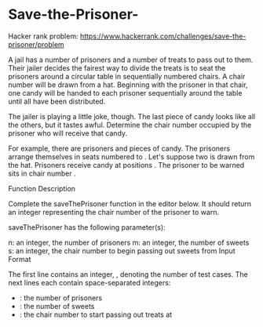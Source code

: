 # Save-the-Prisoner-
Hacker rank problem: https://www.hackerrank.com/challenges/save-the-prisoner/problem

A jail has a number of prisoners and a number of treats to pass out to them. Their jailer decides the fairest way to divide the treats is to seat the prisoners around a circular table in sequentially numbered chairs. A chair number will be drawn from a hat. Beginning with the prisoner in that chair, one candy will be handed to each prisoner sequentially around the table until all have been distributed.

The jailer is playing a little joke, though. The last piece of candy looks like all the others, but it tastes awful. Determine the chair number occupied by the prisoner who will receive that candy.

For example, there are  prisoners and  pieces of candy. The prisoners arrange themselves in seats numbered  to . Let's suppose two is drawn from the hat. Prisoners receive candy at positions . The prisoner to be warned sits in chair number .

Function Description

Complete the saveThePrisoner function in the editor below. It should return an integer representing the chair number of the prisoner to warn.

saveThePrisoner has the following parameter(s):

n: an integer, the number of prisoners
m: an integer, the number of sweets
s: an integer, the chair number to begin passing out sweets from
Input Format

The first line contains an integer, , denoting the number of test cases. 
The next  lines each contain  space-separated integers: 
- : the number of prisoners 
- : the number of sweets 
- : the chair number to start passing out treats at
